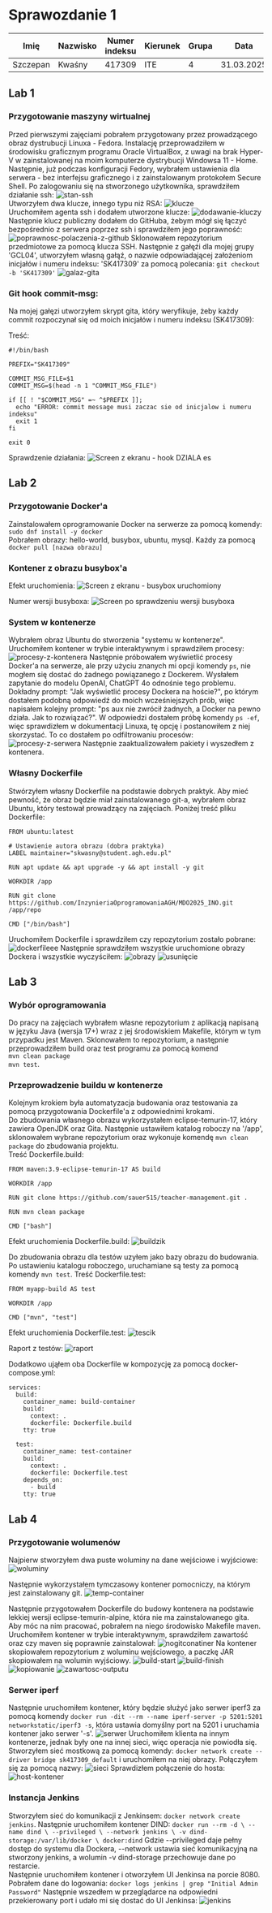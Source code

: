 # Sprawozdanie 1
|Imię | Nazwisko | Numer indeksu | Kierunek | Grupa | Data |
| --------| -----| -----| ------| -----| ------|
|Szczepan | Kwaśny | 417309 | ITE | 4 | 31.03.2025|
## Lab 1
### Przygotowanie maszyny wirtualnej
Przed pierwszymi zajęciami pobrałem przygotowany przez prowadzącego obraz dystrubucji Linuxa - Fedora. Instalację przeprowadziłem w środowisku graficznym programu Oracle VirtualBox, z uwagi na brak Hyper-V w zainstalowanej na moim komputerze dystrybucji Windowsa 11 - Home.  
Następnie, już podczas konfiguracji Fedory, wybrałem ustawienia dla serwera - bez interfejsu graficznego i z zainstalowanym protokołem Secure Shell. Po zalogowaniu się na stworzonego użytkownika, sprawdziłem działanie ssh:
![stan-ssh](działający-ssh.png)  
Utworzyłem dwa klucze, innego typu niż RSA:
![klucze](generowanie-kluczy.png)  
Uruchomiłem agenta ssh i dodałem utworzone klucze:
![dodawanie-kluczy](dodawanie-kluczy.png)
Następnie klucz publiczny dodałem do GitHuba, żebym mógł się łączyć bezpośrednio z serwera poprzez ssh i sprawdziłem jego poprawność:
![poprawnosc-polaczenia-z-github](sprawdzenie-polaczenia-dogithuba.png)
Sklonowałem repozytorium przedmiotowe za pomocą klucza SSH. Następnie z gałęźi dla mojej grupy 'GCL04', utworzyłem własną gałąź, o nazwie odpowiadającej założeniom inicjałów i numeru indeksu: 'SK417309' za pomocą polecania:
`git checkout -b 'SK417309'`
![galaz-gita](galaz-gita.png)

### Git hook commit-msg:
Na mojej gałęzi utworzyłem skrypt gita, który weryfikuje, żeby każdy commit rozpoczynał się od moich inicjałów i numeru indeksu (SK417309):

Treść:
```
#!/bin/bash

PREFIX="SK417309"

COMMIT_MSG_FILE=$1
COMMIT_MSG=$(head -n 1 "COMMIT_MSG_FILE")

if [[ ! "$COMMIT_MSG" =~ ^$PREFIX ]];
  echo "ERROR: commit message musi zaczac sie od inicjalow i numeru indeksu"
  exit 1
fi

exit 0
```
Sprawdzenie działania:
![Screen z ekranu - hook DZIALA es](test-commita.png)

## Lab 2
### Przygotowanie Docker'a
Zainstalowałem oprogramowanie Docker na serwerze za pomocą komendy:  
`sudo dnf install -y docker`  
Pobrałem obrazy: hello-world, busybox, ubuntu, mysql. Każdy za pomocą   
`docker pull [nazwa obrazu]`
### Kontener z obrazu busybox'a

Efekt uruchomienia:
![Screen z ekranu - busybox uruchomiony](efekt-uruchomienia-busyboxa.png)

Numer wersji busyboxa:
![Screen po sprawdzeniu wersji busyboxa](numer-wersji-busyboxa.png)

### System w kontenerze
Wybrałem obraz Ubuntu do stworzenia "systemu w kontenerze".  Uruchomiłem kontener w trybie interaktywnym i sprawdziłem procesy:  
![procesy-z-kontenera](procesy-z-ubuntu.png)
Następnie próbowałem wyświetlić procesy Docker'a na serwerze, ale przy użyciu znanych mi opcji komendy `ps`, nie mogłem się dostać do żadnego powiązanego z Dockerem. Wysłałem zapytanie do modelu OpenAI, ChatGPT 4o odnośnie tego problemu. Dokładny prompt: "Jak wyświetlić procesy Dockera na hoście?", po którym dostałem podobną odpowiedź do moich wcześniejszych prób, więc napisałem kolejny prompt: "ps aux nie zwrócił żadnych, a Docker na pewno działa. Jak to rozwiązać?". W odpowiedzi dostałem próbę komendy `ps -ef`, więc sprawdizłem w dokumentacji Linuxa, tę opcję i postanowiłem z niej skorzystać. To co dostałem po odfiltrowaniu procesów:
![procesy-z-serwera](procesy-dockera-na-serwerze.png)
Następnie zaaktualizowałem pakiety i wyszedłem z kontenera.   

### Własny Dockerfile

Stwórzyłem własny Dockerfile na podstawie dobrych praktyk. Aby mieć pewność, że obraz będzie miał zainstalowanego git-a, wybrałem obraz Ubuntu, który testował prowadzący na zajęciach. Poniżej treść pliku Dockerfile:
```
FROM ubuntu:latest

# Ustawienie autora obrazu (dobra praktyka)
LABEL maintainer="skwasny@student.agh.edu.pl"

RUN apt update && apt upgrade -y && apt install -y git

WORKDIR /app

RUN git clone https://github.com/InzynieriaOprogramowaniaAGH/MDO2025_INO.git /app/repo

CMD ["/bin/bash"]
```

Uruchomiłem Dockerfile i sprawdziłem czy repozytorium zostało pobrane:
![dockerfileee](po-uruchomieniu-dockerfile.png)
Następnie sprawdziłem wszystkie uruchomione obrazy Dockera i wszystkie wyczyściłem:
![obrazy](uruchomione-obrazy-dockera.png)
![usunięcie](usuniecie-obrazow.png)

## Lab 3
### Wybór oprogramowania
Do pracy na zajęciach wybrałem własne repozytorium z aplikacją napisaną w języku Java (wersja 17+) wraz z jej środowiskiem Makefile, którym w tym przypadku jest Maven. Sklonowałem to repozytorium, a następnie przeprowadziłem build oraz test programu za pomocą komend  
`mvn clean package`  
`mvn test`.

### Przeprowadzenie buildu w kontenerze
Kolejnym krokiem była automatyzacja budowania oraz testowania za pomocą przygotowania Dockerfile'a z odpowiednimi krokami.  
Do zbudowania własnego obrazu wykorzystałem eclipse-temurin-17, który zawiera OpenJDK oraz Gita. Następnie ustawiłem katalog roboczy na '/app', sklonowałem wybrane repozytorium oraz wykonuje komendę `mvn clean package` do zbudowania projektu.  
Treść Dockerfile.build:
```
FROM maven:3.9-eclipse-temurin-17 AS build

WORKDIR /app

RUN git clone https://github.com/sauer515/teacher-management.git .

RUN mvn clean package

CMD ["bash"]
```

Efekt uruchomienia Dockerfile.build:
![buildzik](efekt-builda.png)  

Do zbudowania obrazu dla testów uzyłem jako bazy obrazu do budowania. Po ustawieniu katalogu roboczego, uruchamiane są testy za pomocą komendy `mvn test`.
Treść Dockerfile.test:
```
FROM myapp-build AS test

WORKDIR /app

CMD ["mvn", "test"]
```
Efekt uruchomienia Dockerfile.test:
![tescik](efekt-testa.png)

Raport z testów:
![raport](testy-apki.png)

Dodatkowo ująłem oba Dockerfile w kompozycję za pomocą docker-compose.yml:
```
services:
  build:
    container_name: build-container
    build:
      context: .
      dockerfile: Dockerfile.build
    tty: true

  test:
    container_name: test-container
    build:
      context: .
      dockerfile: Dockerfile.test
    depends_on:
      - build
    tty: true
```

## Lab 4

### Przygotowanie wolumenów
Najpierw stworzyłem dwa puste woluminy na dane wejściowe i wyjściowe:
![woluminy](woluminy.png)


Następnie wykorzystałem tymczasowy kontener pomocniczy, na którym jest zainstalowany git.
![temp-container](git-alpine.png)

Następnie przygotowałem Dockerfile do budowy kontenera na podstawie lekkiej wersji eclipse-temurin-alpine, która nie ma zainstalowanego gita. Aby móc na nim pracować, pobrałem na niego środowisko Makefile maven. Uruchomiłem kontener w trybie interaktywnym, sprawdziłem zawartość oraz czy maven się poprawnie zainstalował:
![nogitconatiner](no-git-kontener.png)
Na kontener skopiowałem repozytorium z woluminu wejściowego, a paczkę JAR skopiowałem na wolumin wyjściowy.
![build-start](build-poczatek.png)
![build-finish](build-koniec.png)
![kopiowanie](kopiowanie-jar.png)
![zawartosc-outputu](zawartość-outputu.png)

### Serwer iperf

Następnie uruchomiłem kontener, który będzie służyć jako serwer iperf3 za pomocą komendy `docker run -dit --rm --name iperf-server -p 5201:5201 networkstatic/iperf3 -s`, która ustawia domyślny port na 5201 i uruchamia kontener jako serwer '-s'.
![serwer](serwer.png)
Uruchomiłem klienta na innym kontenerze, jednak były one na innej sieci, więc operacja nie powiodła się. Stworzyłem sieć mostkową za pomocą komendy: `docker network create --driver bridge sk417309_default` i uruchomiłem na niej obrazy. Połączyłem się za pomocą nazwy:
![sieci](sieci.png)
Sprawdizłem połączenie do hosta:
![host-kontener](sieci-docker-do-hosta.png)

### Instancja Jenkins
Stworzyłem sieć do komunikacji z Jenkinsem: `docker network create jenkins`.
Następnie uruchomiłem kontener DIND: `docker run --rm -d \
  --name dind \
  --privileged \
  --network jenkins \
  -v dind-storage:/var/lib/docker \
  docker:dind`
  Gdzie --privileged daje pełny dostęp do systemu dla Dockera, --network ustawia sieć komunikacyjną na stworzony jenkins, a wolumin -v dind-storage przechowuje dane po restarcie.  
  Następnie uruchomiłem kontener i otworzyłem UI Jenkinsa na porcie 8080. Pobrałem dane do logowania: `docker logs jenkins | grep "Initial Admin Password"`
  Następnie wszedłem w przeglądarce na odpowiedni przekierowany port i udało mi się dostać do UI Jenkinsa:
  ![jenkins](jenkins.png)

